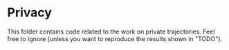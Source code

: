 # Privacy

This folder contains code related to the work on private trajectories.
Feel free to ignore (unless you want to reproduce the results shown in "TODO").
